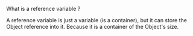 
What is a reference variable ?

A reference variable is just a variable (is a container), but it can store the Object reference into it. Because it is a container of the Object's size.